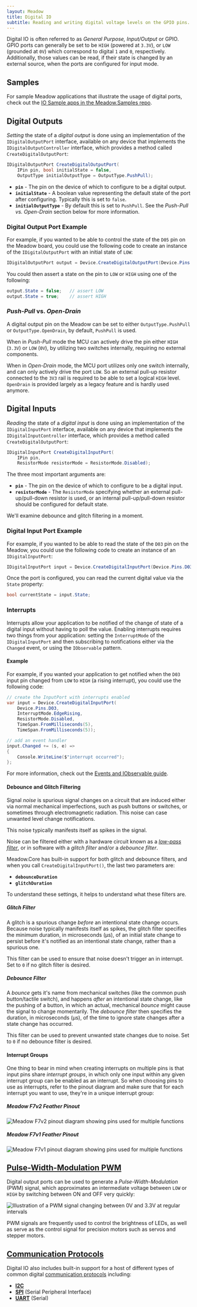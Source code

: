 ```yaml
---
layout: Meadow
title: Digital IO
subtitle: Reading and writing digital voltage levels on the GPIO pins.
---
```


Digital IO is often referred to as _General Purpose, Input/Output_ or GPIO. GPIO ports can generally be set to be `HIGH` (powered at `3.3V`), or `LOW` (grounded at `0V`) which correspond to digital `1` and `0`, respectively. Additionally, those values can be read, if their state is changed by an external source, when the ports are configured for input mode.

## Samples

For sample Meadow applications that illustrate the usage of digital ports, check out the [IO Sample apps in the Meadow.Samples repo](https://github.com/WildernessLabs/Meadow.Samples/tree/main?tab=readme-ov-file#meadow-f7).

## Digital Outputs

_Setting_ the state of a _digital output_ is done using an implementation of the `IDigitalOutputPort` interface, available on any device that implements the `IDigitalOutputController` interface, which provides a method called `CreateDigitalOutputPort`:

```csharp
IDigitalOutputPort CreateDigitalOutputPort(
    IPin pin, bool initialState = false,
    OutputType initialOutputType = OutputType.PushPull);
```

* **`pin`** - The pin on the device of which to configure to be a digital output.
* **`initialState`** - A boolean value representing the default state of the port after configuring. Typically this is set to `false`.
* **`initialOutputType`** - By default this is set to `PushPull`. See the _Push-Pull vs. Open-Drain_ section below for more information.

### Digital Output Port Example

For example, if you wanted to be able to control the state of the `D05` pin on the Meadow board, you could use the following code to create an instance of the `IDigitalOutputPort` with an initial state of `LOW`:

```csharp
IDigitalOutputPort output = Device.CreateDigitalOutputPort(Device.Pins.D05, false);
```

You could then assert a state on the pin to `LOW` or `HIGH` using one of the following:

```csharp
output.State = false;   // assert LOW
output.State = true;    // assert HIGH
```

### _Push-Pull_ vs. _Open-Drain_

A digital output pin on the Meadow can be set to either `OutputType.PushPull` or `OutputType.OpenDrain`, by default, `PushPull` is used.

When in _Push-Pull_ mode the MCU can actively drive the pin either `HIGH` (`3.3V`) or `LOW` (`0V`), by utilizing two switches internally, requiring no external components.

When in _Open-Drain_ mode, the MCU port utilizes only one switch internally, and can only actively drive the port `LOW`. So an external pull-up resistor connected to the `3V3` rail is required to be able to set a logical `HIGH` level. `OpenDrain` is provided largely as a legacy feature and is hardly used anymore.

## Digital Inputs

_Reading_ the state of a _digital input_ is done using an implementation of the `IDigitalInputPort` interface, available on any device that implements the `IDigitalInputController` interface, which provides a method called `CreateDigitalOutputPort`:

```csharp
IDigitalInputPort CreateDigitalInputPort(
    IPin pin,
    ResistorMode resistorMode = ResistorMode.Disabled);
```

The three most important arguments are:

* **`pin`** - The pin on the device of which to configure to be a digital input.
* **`resistorMode`** - The `ResistorMode` specifying whether an external pull-up/pull-down resistor is used, or an internal pull-up/pull-down resistor should be configured for default state.

We'll examine debounce and glitch filtering in a moment.

### Digital Input Port Example

For example, if you wanted to be able to read the state of the `D03` pin on the Meadow, you could use the following code to create an instance of an `IDigitalInputPort`:

```csharp
IDigitalInputPort input = Device.CreateDigitalInputPort(Device.Pins.D03);
```

Once the port is configured, you can read the current digital value via the `State` property:

```csharp
bool currentState = input.State;
```

### Interrupts

Interrupts allow your application to be notified of the change of state of a digital input without having to poll the value. Enabling interrupts requires two things from your application: setting the `InterruptMode` of the `IDigitalInputPort` and then subscribing to notifications either via the `Changed` event, or using the `IObservable` pattern.

#### Example

For example, if you wanted your application to get notified when the `D03` input pin changed from `LOW` to `HIGH` (a rising interrupt), you could use the following code:

```csharp
// create the InputPort with interrupts enabled
var input = Device.CreateDigitalInputPort(
    Device.Pins.D03,
    InterruptMode.EdgeRising,
    ResistorMode.Disabled,
    TimeSpan.FromMilliseconds(5),
    TimeSpan.FromMilliseconds(5));

// add an event handler
input.Changed += (s, e) =>
{
    Console.WriteLine($"interrupt occurred");
};
```

For more information, check out the [Events and IObservable guide](/Meadow/Meadow_Basics/Events_and_IObservable/).

#### Debounce and Glitch Filtering

Signal _noise_ is spurious signal changes on a circuit that are induced either via normal mechanical imperfections, such as push buttons or switches, or sometimes through electromagnetic radiation. This noise can case unwanted level change notifications.

This noise typically manifests itself as spikes in the signal.

<!-- Really good use an illustration here. -->

Noise can be filtered either with a hardware circuit known as a [_low-pass filter_](https://www.electronics-tutorials.ws/filter/filter_2.html), or in software with a _glitch filter_ and/or a _debounce filter_.

Meadow.Core has built-in support for both glitch and debounce filters, and when you call `CreateDigitalInputPort()`, the last two parameters are:

* **`debounceDuration`**
* **`glitchDuration`**

To understand these settings, it helps to understand what these filters are.

##### Glitch Filter

A glitch is a spurious change _before_ an intentional state change occurs. Because noise typically manifests itself as spikes, the glitch filter specifies the minimum duration, in microseconds (µs), of an initial state change to persist before it's notified as an intentional state change, rather than a spurious one.

This filter can be used to ensure that noise doesn't trigger an in interrupt. Set to `0` if no glitch filter is desired.

##### Debounce Filter

A _bounce_ gets it's name from mechanical switches (like the common push button/tactile switch), and happens _after_ an intentional state change, like the pushing of a button, in which an actual, mechanical _bounce_ might cause the signal to change momentarily. The _debounce filter_ then specifies the duration, in microseconds (µs), of the time to ignore state changes after a state change has occurred.

This filter can be used to prevent unwanted state changes due to noise. Set to `0` if no debounce filter is desired.

#### Interrupt Groups

One thing to bear in mind when creating interrupts on multiple pins is that input pins share _interrupt groups_, in which only one input within any given interrupt group can be enabled as an interrupt. So when choosing pins to use as interrupts, refer to the pinout diagram and make sure that for each interrupt you want to use, they're in a unique interrupt group:

##### Meadow F7v2 Feather Pinout

![Meadow F7v2 pinout diagram showing pins used for multiple functions](/Common_Files/Meadow_F7v2_Micro_Pinout.svg)

##### Meadow F7v1 Feather Pinout

![Meadow F7v1 pinout diagram showing pins used for multiple functions](/Common_Files/Meadow_F7_Micro_Pinout.svg)

## [Pulse-Width-Modulation PWM](/Meadow/Meadow_Basics/IO/Digital/PWM/)

Digital output ports can be used to generate a _Pulse-Width-Modulation_ (PWM) signal, which approximates an intermediate voltage between `LOW` or `HIGH` by switching between ON and OFF very quickly: 

![Illustration of a PWM signal changing between 0V and 3.3V at regular intervals](/Meadow/Meadow_Basics/IO/Digital/PWM/PWM_Signal.svg)

PWM signals are frequently used to control the brightness of LEDs, as well as serve as the control signal for precision motors such as servos and stepper motors.

## [Communication Protocols](/Meadow/Meadow_Basics/IO/Digital/Protocols/)

Digital IO also includes built-in support for a host of different types of common digital [communication protocols](/Meadow/Meadow_Basics/IO/Digital/Protocols/) including:

* **[I2C](/Meadow/Meadow_Basics/IO/Digital/Protocols/I2C)**
* **[SPI](/Meadow/Meadow_Basics/IO/Digital/Protocols/SPI)** (Serial Peripheral Interface)
* **[UART](/Meadow/Meadow_Basics/IO/Digital/Protocols/UART)** (Serial)
<!-- * **[CAN](/Meadow/Meadow_Basics/IO/Digital/Protocols/CAN)** -->
<!-- * **[I2S](/Meadow/Meadow_Basics/IO/Digital/Protocols/I2S)** (Integrated Inter-IC Sound Bus) -->
